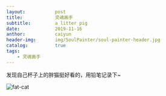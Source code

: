 ```yaml
---
layout:           post
title:            灵魂画手 
subtitle:         a litter pig
date:             2019-11-16
anthor:           caiyun
header-img:       img/SoulPainter/soul-painter-header.jpg
catalog:          true
tags:
    - 灵魂画手
---
```


发现自己杯子上的胖猫挺好看的，用铅笔记录下~

![fat-cat](http://agcaiyun.compelcode.com/soulPainter-2019-11-16-fatCat.jpg)
